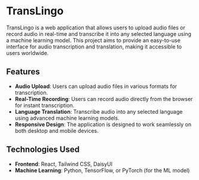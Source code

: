 # TransLingo

TransLingo is a web application that allows users to upload audio files or record audio in real-time and transcribe it into any selected language using a machine learning model. This project aims to provide an easy-to-use interface for audio transcription and translation, making it accessible to users worldwide.

## Features

- **Audio Upload**: Users can upload audio files in various formats for transcription.
- **Real-Time Recording**: Users can record audio directly from the browser for instant transcription.
- **Language Translation**: Transcribe audio into any selected language using advanced machine learning models.
- **Responsive Design**: The application is designed to work seamlessly on both desktop and mobile devices.

## Technologies Used

- **Frontend**: React, Tailwind CSS, DaisyUI
- **Machine Learning**: Python, TensorFlow, or PyTorch (for the ML model)

